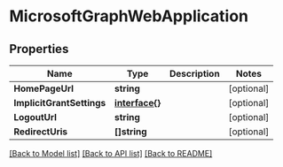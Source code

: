 # MicrosoftGraphWebApplication

## Properties

Name | Type | Description | Notes
------------ | ------------- | ------------- | -------------
**HomePageUrl** | **string** |  | [optional] 
**ImplicitGrantSettings** | [**interface{}**](.md) |  | [optional] 
**LogoutUrl** | **string** |  | [optional] 
**RedirectUris** | **[]string** |  | [optional] 

[[Back to Model list]](../README.md#documentation-for-models) [[Back to API list]](../README.md#documentation-for-api-endpoints) [[Back to README]](../README.md)


